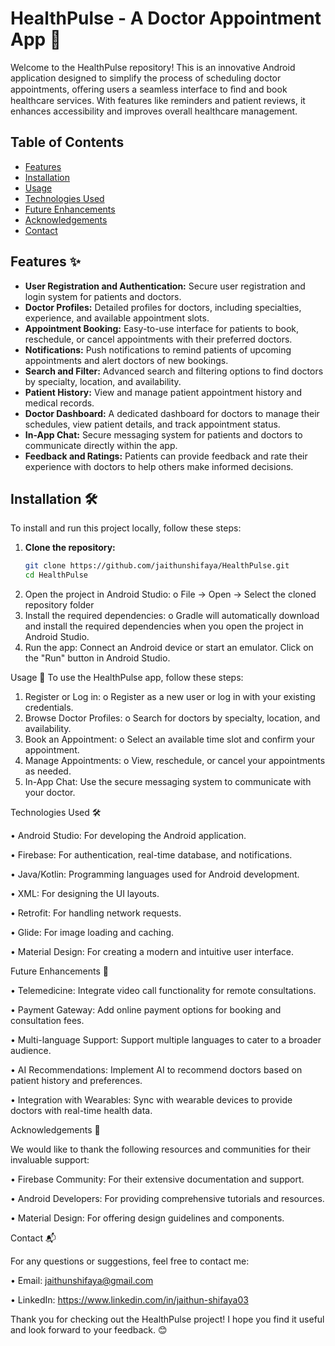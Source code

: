 # HealthPulse - A Doctor Appointment App 🏥

Welcome to the HealthPulse repository! This is an innovative Android application designed to simplify the process of scheduling doctor appointments, oﬀering users a seamless interface to ﬁnd and book healthcare services. With features like reminders and patient reviews, it enhances accessibility and improves overall healthcare management.

## Table of Contents
- [Features](#features)
- [Installation](#installation)
- [Usage](#usage)
- [Technologies Used](#technologies-used)
- [Future Enhancements](#future-enhancements)
- [Acknowledgements](#acknowledgements)
- [Contact](#contact)

## Features ✨
- **User Registration and Authentication:** Secure user registration and login system for patients and doctors.
- **Doctor Profiles:** Detailed profiles for doctors, including specialties, experience, and available appointment slots.
- **Appointment Booking:** Easy-to-use interface for patients to book, reschedule, or cancel appointments with their preferred doctors.
- **Notifications:** Push notifications to remind patients of upcoming appointments and alert doctors of new bookings.
- **Search and Filter:** Advanced search and filtering options to find doctors by specialty, location, and availability.
- **Patient History:** View and manage patient appointment history and medical records.
- **Doctor Dashboard:** A dedicated dashboard for doctors to manage their schedules, view patient details, and track appointment status.
- **In-App Chat:** Secure messaging system for patients and doctors to communicate directly within the app.
- **Feedback and Ratings:** Patients can provide feedback and rate their experience with doctors to help others make informed decisions.

## Installation 🛠️
To install and run this project locally, follow these steps:

1. **Clone the repository:**
   ```bash
   git clone https://github.com/jaithunshifaya/HealthPulse.git
   cd HealthPulse

2.	Open the project in Android Studio:
o	File -> Open -> Select the cloned repository folder
3.	Install the required dependencies:
o	Gradle will automatically download and install the required dependencies when you open the project in Android Studio.
4.	Run the app:
	Connect an Android device or start an emulator.
	Click on the "Run" button in Android Studio.


Usage 🚀
To use the HealthPulse app, follow these steps:
1.	Register or Log in:
o	Register as a new user or log in with your existing credentials.
2.	Browse Doctor Profiles:
o	Search for doctors by specialty, location, and availability.
3.	Book an Appointment:
o	Select an available time slot and confirm your appointment.
4.	Manage Appointments:
o	View, reschedule, or cancel your appointments as needed.
5.	In-App Chat:
	Use the secure messaging system to communicate with your doctor.


Technologies Used 🛠️

•	Android Studio: For developing the Android application.

•	Firebase: For authentication, real-time database, and notifications.

•	Java/Kotlin: Programming languages used for Android development.

•	XML: For designing the UI layouts.

•	Retrofit: For handling network requests.

•	Glide: For image loading and caching.

•	Material Design: For creating a modern and intuitive user interface.


Future Enhancements 🔮

•	Telemedicine: Integrate video call functionality for remote consultations.

•	Payment Gateway: Add online payment options for booking and consultation fees.

•	Multi-language Support: Support multiple languages to cater to a broader audience.

•	AI Recommendations: Implement AI to recommend doctors based on patient history and preferences.

•	Integration with Wearables: Sync with wearable devices to provide doctors with real-time health data.


Acknowledgements 🙏

We would like to thank the following resources and communities for their invaluable support:

•	Firebase Community: For their extensive documentation and support.

•	Android Developers: For providing comprehensive tutorials and resources.

•	Material Design: For offering design guidelines and components.

Contact 📬

For any questions or suggestions, feel free to contact me:

•	Email: jaithunshifaya@gmail.com

•	LinkedIn: https://www.linkedin.com/in/jaithun-shifaya03


Thank you for checking out the HealthPulse project! I hope you find it useful and look forward to your feedback. 😊


